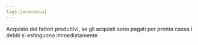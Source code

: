 ```yaml
---
tags:[economia]
---
```


Acquisto dei fattori produttivi, se gli acquisti sono pagati per pronta cassa i debiti si estinguono immediatamente